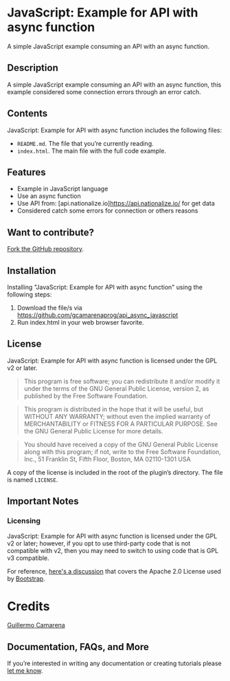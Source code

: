 
# JavaScript: Example for API with async function

A simple JavaScript example consuming an API with an async function.

## Description

A simple JavaScript example consuming an API with an async function, this example considered some connection errors through an error catch.

## Contents

JavaScript: Example for API with async function includes the following files:

* `README.md`. The file that you’re currently reading.
* `index.html`. The main file with the full code example. 

## Features

- Example in JavaScript language
- Use an async function
- Use API from: [api.nationalize.io]https://api.nationalize.io/ for get data
- Considered catch some errors for connection or others reasons

## Want to contribute? 
[Fork the GitHub repository](https://github.com/gcamarenaprog/api_async_javascript).

## Installation

Installing "JavaScript: Example for API with async function" using the following steps:

1. Download the file/s via https://github.com/gcamarenaprog/api_async_javascript
2. Run index.html in your web browser favorite.

## License

JavaScript: Example for API with async function is licensed under the GPL v2 or later.

> This program is free software; you can redistribute it and/or modify it under the terms of the GNU General Public License, version 2, as published by the Free Software Foundation.

> This program is distributed in the hope that it will be useful, but WITHOUT ANY WARRANTY; without even the implied warranty of MERCHANTABILITY or FITNESS FOR A PARTICULAR PURPOSE. See the GNU General Public License for more details.

> You should have received a copy of the GNU General Public License along with this program; if not, write to the Free Software Foundation, Inc., 51 Franklin St, Fifth Floor, Boston, MA 02110-1301 USA

A copy of the license is included in the root of the plugin’s directory. The file is named `LICENSE`.

## Important Notes

### Licensing

JavaScript: Example for API with async function is licensed under the GPL v2 or later; however, if you opt to use third-party code that is not compatible with v2, then you may need to switch to using code that is GPL v3 compatible.

For reference, [here's a discussion](http://make.wordpress.org/themes/2013/03/04/licensing-note-apache-and-gpl/) that covers the Apache 2.0 License used by [Bootstrap](http://twitter.github.io/bootstrap/).

# Credits

[Guillermo Camarena](https://guillermocamarena.com)

## Documentation, FAQs, and More

If you’re interested in writing any documentation or creating tutorials please [let me know](https://guillermocamarena.com/#contact).
